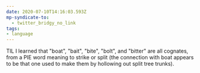 ```yaml
---
date: 2020-07-10T14:16:03.593Z
mp-syndicate-to:
  - twitter_bridgy_no_link
tags:
- language
---
```


TIL I learned that "boat", "bait", "bite", "bolt", and "bitter" are all cognates, from a PIE word meaning to strike or split (the connection with boat appears to be that one used to make them by hollowing out split tree trunks).
